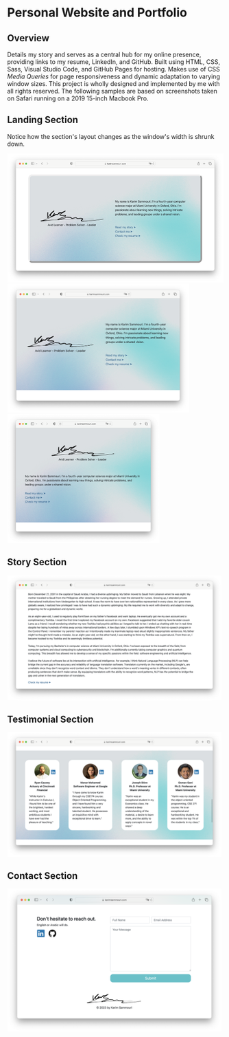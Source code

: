 <h1>Personal Website and Portfolio</h1>

<h2>Overview</h2>
<p>Details my story and serves as a central hub for my online presence, providing links to my resume, LinkedIn, and GitHub. 
Built using HTML, CSS, Sass, Visual Studio Code, and GitHub Pages for hosting. Makes use of CSS <i>Media Queries</i> for page 
responsiveness and dynamic adaptation to varying window sizes. This project is wholly designed and implemented by me with all 
rights reserved. The following samples are based on screenshots taken on Safari running on a 2019 15-inch Macbook Pro.</p>
  
<h2>Landing Section</h2>
<p>Notice how the section's layout changes as the window's width is shrunk down.</p>
<img height="300" src="https://github.com/karimsammouri/portfolio/blob/main/Screenshots/Landing.png">
<img height="300" src="https://github.com/karimsammouri/portfolio/blob/main/Screenshots/LandingShrunk.png">
<img height="300" src="https://github.com/karimsammouri/portfolio/blob/main/Screenshots/LandingShrunk2.png">

<h2>Story Section</h2>
<img width="500" src="https://github.com/karimsammouri/portfolio/blob/main/Screenshots/Story.png">

<h2>Testimonial Section</h2>
<img width="500" src="https://github.com/karimsammouri/portfolio/blob/main/Screenshots/Testimonial.png">

<h2>Contact Section</h2>
<img width="500" src="https://github.com/karimsammouri/portfolio/blob/main/Screenshots/Contact.png">
